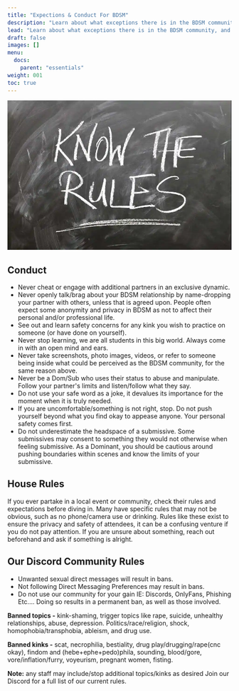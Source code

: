 ```yaml
---
title: "Expections & Conduct For BDSM"
description: "Learn about what exceptions there is in the BDSM community, and the type of conduct you should strive for as you dive deeper in the world."
lead: "Learn about what exceptions there is in the BDSM community, and the type of conduct you should strive for as you dive deeper in the world."
draft: false
images: []
menu:
  docs:
    parent: "essentials"
weight: 001
toc: true
---
```


![Image](know-the-rules.webp)

## Conduct

- Never cheat or engage with additional partners in an exclusive dynamic.
- Never openly talk/brag about your BDSM relationship by name-dropping your partner with others, unless that is agreed upon. People often expect some anonymity and privacy in BDSM as not to affect their personal and/or professional life.
- See out and learn safety concerns for any kink you wish to practice on someone (or have done on yourself).
- Never stop learning, we are all students in this big world. Always come in with an open mind and ears.
- Never take screenshots, photo images, videos, or refer to someone being inside what could be perceived as the BDSM community, for the same reason above.
- Never be a Dom/Sub who uses their status to abuse and manipulate. Follow your partner's limits and listen/follow what they say.
- Do not use your safe word as a joke, it devalues its importance for the moment when it is truly needed.
- If you are uncomfortable/something is not right, stop. Do not push yourself beyond what you find okay to appease anyone. Your personal safety comes first.
- Do not underestimate the headspace of a submissive. Some submissives may consent to something they would not otherwise when feeling submissive. As a Dominant, you should be cautious around pushing boundaries within scenes and know the limits of your submissive.

## House Rules

If you ever partake in a local event or community, check their rules and expectations before diving in. Many have specific rules that may not be obvious, such as no phone/camera use or drinking. Rules like these exist to ensure the privacy and safety of attendees, it can be a confusing venture if you do not pay attention. If you are unsure about something, reach out beforehand and ask if something is alright.

## Our Discord Community Rules

- Unwanted sexual direct messages will result in bans.
- Not following Direct Messaging Preferences may result in bans.
- Do not use our community for your gain IE: Discords, OnlyFans, Phishing Etc…. Doing so results in a permanent ban, as well as those involved.

**Banned topics -** kink-shaming, trigger topics like rape, suicide, unhealthy relationships, abuse, depression. Politics/race/religion, shock, homophobia/transphobia, ableism, and drug use.

**Banned kinks -** scat, necrophilia, bestiality, drug play/drugging/rape(cnc okay), findom and (hebe+ephe+pedo)phila, sounding, blood/gore, vore/inflation/furry, voyeurism, pregnant women, fisting.

**Note:** any staff may include/stop additional topics/kinks as desired
Join our Discord for a full list of our current rules.